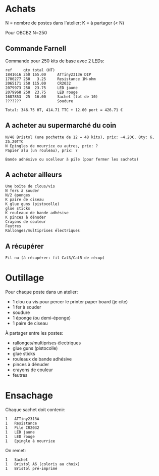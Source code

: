Achats
======

N = nombre de postes dans l'atelier; 
K = à partager (< N)

Pour OBCB2 N=250

Commande Farnell
----------------

Commande pour 250 kits de base avec 2 LEDs:

    ref     qty total (HT)
    1841616 250 165.00     ATTiny2313A DIP
    1700277 250   3.25     Resistance 1M-ohm
    2065171 250 115.00     CR2032
    2079973 250  23.75     LED jaune
    2079968 250  23.75     LED rouge
    1687853  25  16.00     Sachet (lot de 10)
    ???????                Soudure

    Total: 346.75 HT, 414.71 TTC + 12.00 port = 426.71 €

A acheter au supermarché du coin
--------------------------------

    N/48 Bristol (une pochette de 12 = 48 kits), prix: ~4.20€, Qty: 6, 25.20TTC
    N Epingles de nourrice ou autres, prix: ?
    Papier alu (un rouleau), prix: ?

    Bande adhésive ou scelleur à pile (pour fermer les sachets)

A acheter ailleurs
------------------

    Une boîte de clous/vis
    N fers à souder
    N/2 éponges
    K paire de ciseau
    K glue guns (pistocolle)
    glue sticks
    K rouleaux de bande adhésive
    K pinces à dénuder
    Crayons de couleur
    Feutres
    Rallonges/multiprises électriques

A récupérer
-----------

    Fil nu (à récupérer: fil Cat3/Cat5 de récup)
    
Outillage
=========

Pour chaque poste dans un atelier:
* 1 clou ou vis pour percer le printer paper board (je cite)
* 1 fer à souder
* soudure
* 1 éponge (ou demi-éponge)
* 1 paire de ciseau

À partager entre les postes:
* rallonges/multiprises électriques
* glue guns (pistocolle)
* glue sticks
* rouleaux de bande adhésive
* pinces à dénuder
* crayons de couleur
* feutres

Ensachage
=========

Chaque sachet doit contenir:

    1   ATTiny2313A
    1   Resistance
    1   Pile CR2032
    1   LED jaune
    1   LED rouge
    1   Epingle à nourrice

On remet:

    1   Sachet
    1   Bristol A6 (coloris au choix)
    1   Bristol pré-imprimé
